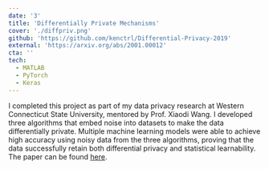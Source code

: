 ```yaml
---
date: '3'
title: 'Differentially Private Mechanisms'
cover: './diffpriv.png'
github: 'https://github.com/kenctrl/Differential-Privacy-2019'
external: 'https://arxiv.org/abs/2001.00012'
cta: ''
tech:
  - MATLAB
  - PyTorch
  - Keras
---
```


I completed this project as part of my data privacy research at Western Connecticut State University, mentored by Prof. Xiaodi Wang. I developed three algorithms that embed noise into datasets to make the data differentially private. Multiple machine learning models were able to achieve high accuracy using noisy data from the three algorithms, proving that the data successfully retain both differential privacy and statistical learnability. The paper can be found [here](https://arxiv.org/abs/2001.00012).
